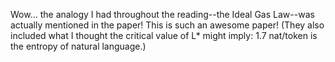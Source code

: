 Wow... the analogy I had throughout the reading--the Ideal Gas Law--was actually mentioned in the paper!  This is such an awesome paper!  (They also included what I thought the critical value of L* might imply:  1.7 nat/token is the entropy of natural language.)
